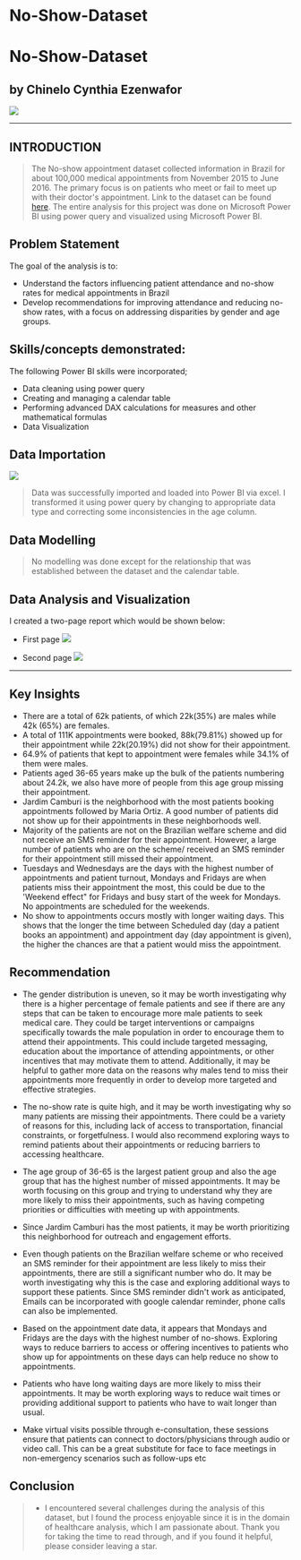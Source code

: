 # No-Show-Dataset

# No-Show-Dataset

## by Chinelo Cynthia Ezenwafor


![](doctors-medical-appointment-doctor-medicine-ill-illness-healthy-health-HGE1CH.jpg)
***

## INTRODUCTION

> The No-show appointment dataset collected information in Brazil for about 100,000 medical appointments from November 2015 to June 2016. The primary focus is on patients who meet or fail to meet up with their doctor's appointment. Link to the dataset can be found [here](https://docs.google.com/spreadsheets/d/1gDyi_L4UvIrLTEC6Wri5nbaMmkGmLQBk-Yx3z0XDEtI/edit#gid=0). The entire analysis for this project was done on Microsoft Power BI using power query and visualized using Microsoft Power BI.

## Problem Statement
The goal of the analysis is to:
- Understand the factors influencing patient attendance and no-show rates for medical appointments in Brazil
- Develop recommendations for improving attendance and reducing no-show rates, with a focus on addressing disparities by gender and age groups.

## Skills/concepts demonstrated:

The following Power BI skills were incorporated; 
- Data cleaning using power query 
- Creating and managing a calendar table
- Performing advanced DAX calculations for measures and other mathematical formulas 
- Data Visualization

## Data Importation

![](Data-Table.PNG)
> Data was successfully imported and loaded into Power BI via excel. I transformed it using power query by changing to appropriate data type and correcting some inconsistencies in the age column. 

## Data Modelling
> No modelling was done except for the relationship that was established between the dataset and the calendar table.

## Data Analysis and Visualization

I created a two-page report which would be shown below:
- First page
![](No-Show-Dataset_page-0001.jpg)

- Second page
![](No-Show-Dataset_page-0002.jpg)

***

## Key Insights

- There are a total of 62k patients, of which 22k(35%) are males while 42k (65%) are females.                                                              
- A total of 111K appointments were booked, 88k(79.81%) showed up for their appointment while 22k(20.19%) did not show for their appointment. 
- 64.9% of patients that kept to appointment were females  while 34.1% of them were males.                                                  
- Patients aged 36-65 years make up the bulk of the patients numbering about 24.2k, we also have more of people from this age group missing their appointment. 
- Jardim Camburi is the neighborhood with the most patients booking appointments followed by Maria Ortiz. A good number of patients did not show up for their appointments in these neighborhoods well. 
- Majority of the patients are not on the Brazilian welfare scheme and did not receive an SMS reminder for their appointment. However, a large number of patients who are on the scheme/ received an SMS reminder for their appointment still missed their appointment. 
- Tuesdays and Wednesdays are the days with the highest number of appointments and patient turnout, Mondays and Fridays are when patients miss their appointment the most, this could be due to the 'Weekend effect" for Fridays and busy start of the week for Mondays. No appointments are scheduled for the weekends. 
- No show to appointments occurs mostly with longer waiting days. This shows that the longer the time between Scheduled day (day a patient books an appointment) and appointment day (day appointment is given), the higher the chances are that a patient would miss the appointment.

## Recommendation

- The gender distribution is uneven, so it may be worth investigating why there is a higher percentage of female patients and see if there are any steps that can be taken to encourage more male patients to seek medical care. They could be target interventions or campaigns specifically towards the male population in order to encourage them to attend their appointments. This could include targeted messaging, education about the importance of attending appointments, or other incentives that may motivate them to attend. Additionally, it may be helpful to gather more data on the reasons why males tend to miss their appointments more frequently in order to develop more targeted and effective strategies.

- The no-show rate is quite high, and it may be worth investigating why so many patients are missing their appointments. There could be a variety of reasons for this, including lack of access to transportation, financial constraints, or forgetfulness. I would also recommend exploring ways to remind patients about their appointments or reducing barriers to accessing healthcare.

- The age group of 36-65 is the largest patient group and also the age group that has the highest number of missed appointments. It may be worth focusing on this group and trying to understand why they are more likely to miss their appointments, such as having competing priorities or difficulties with meeting up with appointments.

- Since Jardim Camburi has the most patients, it may be worth prioritizing this neighborhood for outreach and engagement efforts.

- Even though patients on the Brazilian welfare scheme or who received an SMS reminder for their appointment are less likely to miss their appointments, there are still a significant number who do. It may be worth investigating why this is the case and exploring additional ways to support these patients. Since SMS reminder didn't work as anticipated, Emails can be  incorporated with google calendar reminder, phone calls can also be implemented.

- Based on the appointment date data, it appears that Mondays and Fridays are the days with the highest number of no-shows. Exploring ways to reduce barriers to access or offering incentives to patients who show up for appointments on these days can help reduce no show to appointments.

- Patients who have long waiting days are more likely to miss their appointments. It may be worth exploring ways to reduce wait times or providing additional support to patients who have to wait longer than usual.

- Make virtual visits possible through e-consultation, these sessions ensure that patients can connect to doctors/physicians through audio or video call. This can be a great substitute for face to face meetings in non-emergency scenarios such as follow-ups etc 

## Conclusion 

>* I encountered several challenges during the analysis of this dataset, but I found the process enjoyable since it is in the domain of healthcare analysis, which I am passionate about. Thank you for taking the time to read through, and if you found it helpful, please consider leaving a star.

